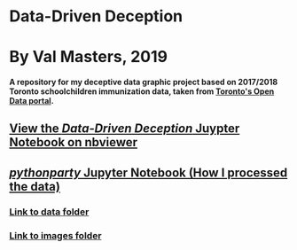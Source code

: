 # Data-Driven Deception
# By Val Masters, 2019
#### A repository for my deceptive data graphic project based on 2017/2018 Toronto schoolchildren immunization data, taken from [Toronto's Open Data portal](https://portal0.cf.opendata.inter.sandbox-toronto.ca/dataset/immunization-coverage-for-students/).



## [View the *Data-Driven Deception* Juypter Notebook on nbviewer](https://nbviewer.jupyter.org/github/valhella/torontoimmunization/blob/master/Deception.ipynb)

## [*pythonparty* Jupyter Notebook (How I processed the data)](https://nbviewer.jupyter.org/github/valhella/torontoimmunization/blob/master/pythonparty.ipynb)


### [Link to data folder](https://github.com/valhella/torontoimmunization/tree/master/data)
### [Link to images folder](https://github.com/valhella/torontoimmunization/tree/master/images)
